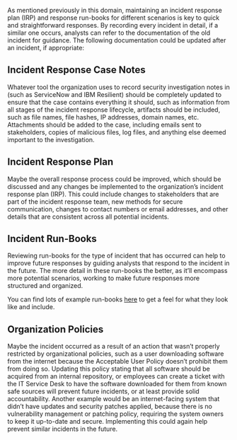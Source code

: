 As mentioned previously in this domain, maintaining an incident response plan (IRP) and response run-books for different scenarios is key to quick and straightforward responses. By recording every incident in detail, if a similar one occurs, analysts can refer to the documentation of the old incident for guidance. The following documentation could be updated after an incident, if appropriate:

## Incident Response Case Notes

Whatever tool the organization uses to record security investigation notes in (such as ServiceNow and IBM Resilient) should be completely updated to ensure that the case contains everything it should, such as information from all stages of the incident response lifecycle, artifacts should be included, such as file names, file hashes, IP addresses, domain names, etc. Attachments should be added to the case, including emails sent to stakeholders, copies of malicious files, log files, and anything else deemed important to the investigation.

## Incident Response Plan

Maybe the overall response process could be improved, which should be discussed and any changes be implemented to the organization’s incident response plan (IRP). This could include changes to stakeholders that are part of the incident response team, new methods for secure communication, changes to contact numbers or email addresses, and other details that are consistent across all potential incidents.

## Incident Run-Books

Reviewing run-books for the type of incident that has occurred can help to improve future responses by guiding analysts that respond to the incident in the future. The more detail in these run-books the better, as it’ll encompass more potential scenarios, working to make future responses more structured and organized.

You can find lots of example run-books [here](https://medium.com/@inginformatico/compilation-of-web-page-links-that-show-lists-of-incident-response-playbooks-eng-c66714602222) to get a feel for what they look like and include.

## Organization Policies

Maybe the incident occurred as a result of an action that wasn’t properly restricted by organizational policies, such as a user downloading software from the internet because the Acceptable User Policy doesn’t prohibit them from doing so. Updating this policy stating that all software should be acquired from an internal repository, or employees can create a ticket with the IT Service Desk to have the software downloaded for them from known safe sources will prevent future incidents, or at least provide solid accountability. Another example would be an internet-facing system that didn’t have updates and security patches applied, because there is no vulnerability management or patching policy, requiring the system owners to keep it up-to-date and secure. Implementing this could again help prevent similar incidents in the future.
